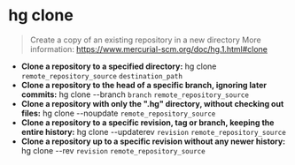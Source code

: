 # hg clone
> Create a copy of an existing repository in a new directory
> More information: <https://www.mercurial-scm.org/doc/hg.1.html#clone>
- **Clone a repository to a specified directory:**
hg clone `remote_repository_source` `destination_path`
- **Clone a repository to the head of a specific branch, ignoring later commits:**
hg clone --branch `branch` `remote_repository_source`
- **Clone a repository with only the ".hg" directory, without checking out files:**
hg clone --noupdate `remote_repository_source`
- **Clone a repository to a specific revision, tag or branch, keeping the entire history:**
hg clone --updaterev `revision` `remote_repository_source`
- **Clone a repository up to a specific revision without any newer history:**
hg clone --rev `revision` `remote_repository_source`
